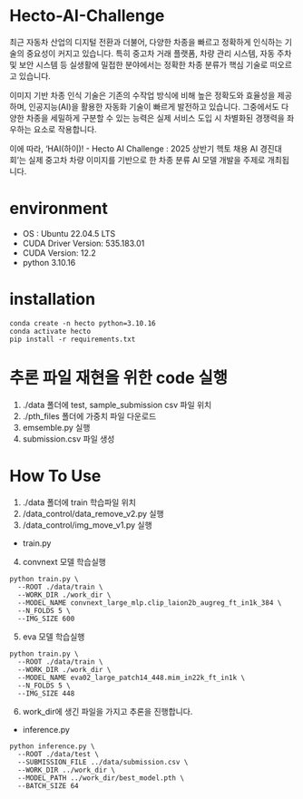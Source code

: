 # Hecto-AI-Challenge
최근 자동차 산업의 디지털 전환과 더불어, 다양한 차종을 빠르고 정확하게 인식하는 기술의 중요성이 커지고 있습니다. 특히 중고차 거래 플랫폼, 차량 관리 시스템, 자동 주차 및 보안 시스템 등 실생활에 밀접한 분야에서는 정확한 차종 분류가 핵심 기술로 떠오르고 있습니다.

이미지 기반 차종 인식 기술은 기존의 수작업 방식에 비해 높은 정확도와 효율성을 제공하며, 인공지능(AI)을 활용한 자동화 기술이 빠르게 발전하고 있습니다. 그중에서도 다양한 차종을 세밀하게 구분할 수 있는 능력은 실제 서비스 도입 시 차별화된 경쟁력을 좌우하는 요소로 작용합니다.

이에 따라, ‘HAI(하이)! - Hecto AI Challenge : 2025 상반기 헥토 채용 AI 경진대회’는 실제 중고차 차량 이미지를 기반으로 한 차종 분류 AI 모델 개발을 주제로 개최됩니다.

# environment
- OS : Ubuntu 22.04.5 LTS
- CUDA Driver Version: 535.183.01
- CUDA Version: 12.2
- python 3.10.16

# installation
```
conda create -n hecto python=3.10.16
conda activate hecto
pip install -r requirements.txt
```
# 추론 파일 재현을 위한 code 실행
1. ./data 폴더에 test, sample_submission csv 파일 위치
2. ./pth_files 폴더에 가중치 파일 다운로드
3. emsemble.py 실행
4. submission.csv 파일 생성


# How To Use
1. ./data 폴더에 train 학습파일 위치
2. /data_control/data_remove_v2.py 실행
3. /data_control/img_move_v1.py 실행

- train.py

4. convnext 모델 학습실행 
```
python train.py \
  --ROOT ./data/train \
  --WORK_DIR ./work_dir \
  --MODEL_NAME convnext_large_mlp.clip_laion2b_augreg_ft_in1k_384 \
  --N_FOLDS 5 \
  --IMG_SIZE 600
```
5. eva 모델 학습실행 
```
python train.py \
  --ROOT ./data/train \
  --WORK_DIR ./work_dir \
  --MODEL_NAME eva02_large_patch14_448.mim_in22k_ft_in1k \
  --N_FOLDS 5 \
  --IMG_SIZE 448
```

6. work_dir에 생긴 파일을 가지고 추론을 진행합니다.
- inference.py
```
python inference.py \
  --ROOT ./data/test \
  --SUBMISSION_FILE ../data/submission.csv \
  --WORK_DIR ../work_dir \
  --MODEL_PATH ../work_dir/best_model.pth \
  --BATCH_SIZE 64
```
